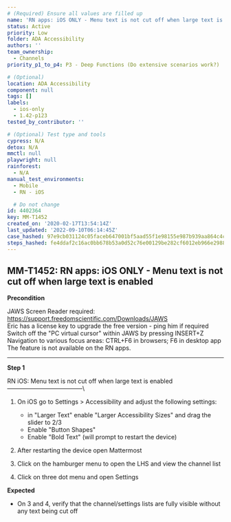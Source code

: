 ```yaml
---
# (Required) Ensure all values are filled up
name: 'RN apps: iOS ONLY - Menu text is not cut off when large text is enabled'
status: Active
priority: Low
folder: ADA Accessibility
authors: ''
team_ownership:
  - Channels
priority_p1_to_p4: P3 - Deep Functions (Do extensive scenarios work?)

# (Optional)
location: ADA Accessibility
component: null
tags: []
labels:
  - ios-only
  - 1.42-p123
tested_by_contributor: ''

# (Optional) Test type and tools
cypress: N/A
detox: N/A
mmctl: null
playwright: null
rainforest:
  - N/A
manual_test_environments:
  - Mobile
  - RN - iOS

  # Do not change
id: 4402364
key: MM-T1452
created_on: '2020-02-17T13:54:14Z'
last_updated: '2022-09-10T06:14:45Z'
case_hashed: 97e9cb031124c05faceb647001bf5aad55f1e98155e987b939aa864c4c474656254b1638f3f9c59fa89ffff1052214d0
steps_hashed: fe4ddaf2c16ac0bb678b53a0d52c76e00129be282cf6012eb966e29882d61af6729e5d93f6f771c9b715127e1d172e3b
---
```


<!-- (Auto-generated) Based on frontmatter's "key" and "name" -->

## MM-T1452: RN apps: iOS ONLY - Menu text is not cut off when large text is enabled

**Precondition**

JAWS Screen Reader required: <https://support.freedomscientific.com/Downloads/JAWS>\
Eric has a license key to upgrade the free version - ping him if required\
Switch off the "PC virtual cursor" within JAWS by pressing INSERT+Z\
Navigation to various focus areas: CTRL+F6 in browsers; F6 in desktop app\
The feature is not available on the RN apps.

---

**Step 1**

RN iOS: Menu text is not cut off when large text is enabled\
–––––––––––––––––––––––––\\

1. On iOS go to Settings > Accessibility and adjust the following settings:

   - in "Larger Text" enable "Larger Accessibility Sizes" and drag the slider to 2/3
   - Enable "Button Shapes"
   - Enable "Bold Text" (will prompt to restart the device)

2. After restarting the device open Mattermost

3. Click on the hamburger menu to open the LHS and view the channel list

4. Click on three dot menu and open Settings

**Expected**

- On 3 and 4, verify that the channel/settings lists are fully visible without any text being cut off
